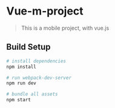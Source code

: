 Vue-m-project
===

> This is a mobile project, with vue.js

## Build Setup

``` bash
# install dependencies
npm install

# run webpack-dev-server
npm run dev

# bundle all assets
npm start